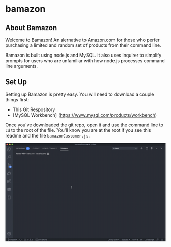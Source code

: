 # bamazon

## About Bamazon

Welcome to Bamazon! An alernative to Amazon.com for those who perfer purchasing a limited and random set of products from their command line.

Bamazon is built using node.js and MySQL. It also uses Inquirer to simplify prompts for users who are unfamiliar with how node.js processes command line arguments. 

## Set Up

Setting up Bamazon is pretty easy. You will need to download a couple things first: 

* This Git Respository
* [MySQL Workbench] (https://www.mysql.com/products/workbench)

Once you've downloaded the git repo, open it and use the command line to `cd` to the root of the file. You'll know you are at the root if you see this readme and the file `bamazonCustomer.js`. 

![see-root](images/ls.gif)



